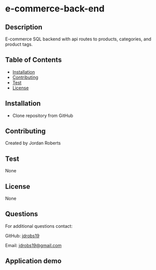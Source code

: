 # e-commerce-back-end

## Description
E-commerce SQL backend with api routes to products, categories, and product tags.

## Table of Contents

* [Installation](#installation)
* [Contributing](#contributing)
* [Test](#test)
* [License](#license)

## Installation
* Clone repository from GitHub

## Contributing
Created by Jordan Roberts

## Test
None

## License
None

## Questions

For additional questions contact: 

GitHub: [jdrobs19](https://github.com/jdrobs19)

Email: jdrobs19@gmail.com

## Application demo
